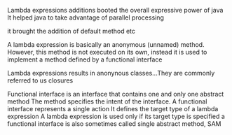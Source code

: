 Lambda expressions additions booted the overall expressive power of java
It helped java to take advantage of parallel processing

it brought the addition of default method etc

A lambda expression is basically an anonymous (unnamed) method. However, this 
method is not executed on its own, instead it is used to implement a method
defined by a functional interface

Lambda expressions results in anonynous classes...They are commonly referred to
us closures

Functional interface is an interface that contains one and only one abstract method
The method specifies the intent of the interface. A functional interface represents a 
single action
It defines the target type of a lambda expression
A lambda expression is used only if its target type is specified
a functional interface is also sometimes called single abstract method, SAM

